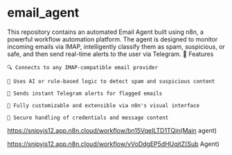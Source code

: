# email_agent
This repository contains an automated Email Agent built using n8n, a powerful workflow automation platform. The agent is designed to monitor incoming emails via IMAP, intelligently classify them as spam, suspicious, or safe, and then send real-time alerts to the user via Telegram.
🚀 Features

    🔍 Connects to any IMAP-compatible email provider

    🤖 Uses AI or rule-based logic to detect spam and suspicious content

    📲 Sends instant Telegram alerts for flagged emails

    🧩 Fully customizable and extensible via n8n's visual interface

    🔐 Secure handling of credentials and message content

https://snipyjs12.app.n8n.cloud/workflow/bn15VqeILTD1TQjn(Main agent)

https://snipyjs12.app.n8n.cloud/workflow/vVoDdgEP5dHUqjtZ(Sub Agent)
